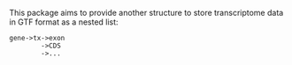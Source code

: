 This package aims to provide another structure to store transcriptome data in GTF format as a nested list:

```
gene->tx->exon
        ->CDS
        ->...
```
